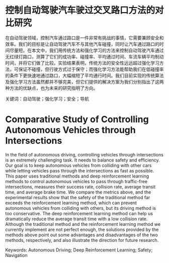 # 控制自动驾驶汽车驶过交叉路口方法的对比研究

在自动驾驶领域，控制汽车通过路口是一件非常有挑战的事情，它需要兼顾安全和效率。我们的目标是让自动驾驶汽车不与其他汽车碰撞，同时让汽车通过路口的时间尽量短。在本文中，我们用传统方法和强化学习的方法来控制自动驾驶汽车通过无红绿灯路口，测算了它们的成功率、碰撞率、平均通过时间、车流车辆平均制动时间，并将它们做了比较。实验结果表明，传统方法的安全性远远超过强化学习方法，可保证不碰撞，但行驶方式过于保守；而强化学习方法能帮助我们在低碰撞率的条件下更快速地通过路口，大幅缩短了平均通行时间。我们目前实现的传统算法及强化学习方法虽然都并不够完美，但它们提供的解决方案为我们分别指出了这两种方法的优缺点，也为未来的研究指明了方向。

关键词：自动驾驶；强化学习；安全；导航

# Comparative Study of Controlling Autonomous Vehicles through Intersections

In the field of autonomous driving, controlling vehicles through intersections is an extremely challenging task. It needs to balance safety and efficiency. Our goal is to keep autonomous vehicles from colliding with other cars while letting vehicles pass through the intersections as fast as possible. This paper uses traditional methods and deep reinforcement learning methods to control autonomous vehicles to pass through traffic-free intersections, measures their success rate, collision rate, average transit time, and average brake time. We compare the metrics above, and the experimental results show that the safety of the traditional method far exceeds the reinforcement learning method, which can prevent autonomous vehicles from colliding with others, but its driving method is too conservative. The deep reinforcement learning method can help us dramatically reduce the average transit time with a low collision rate. Although the traditional method and the reinforcement learning method we currently implement are not perfect enough, the solutions provided by the methods above point out some advantages and disadvantages of the two methods, respectively, and also illustrate the direction for future research.

Keywords: Autonomous Driving; Deep Reinforcement Learning; Safety; Navigation
